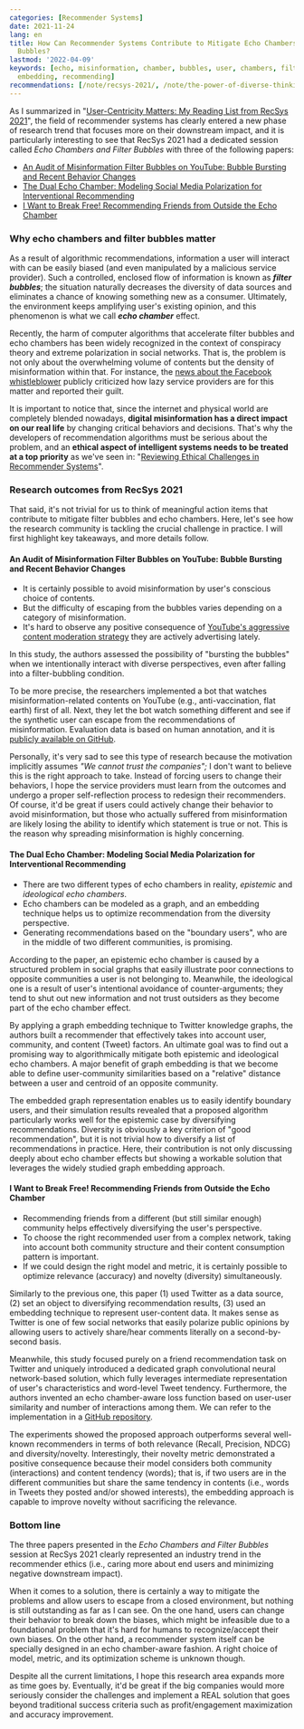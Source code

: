 ```yaml
---
categories: [Recommender Systems]
date: 2021-11-24
lang: en
title: How Can Recommender Systems Contribute to Mitigate Echo Chambers and Filter
  Bubbles?
lastmod: '2022-04-09'
keywords: [echo, misinformation, chamber, bubbles, user, chambers, filter, graph,
  embedding, recommending]
recommendations: [/note/recsys-2021/, /note/the-power-of-diverse-thinking/, /note/recommender-diversity/]
---
```

 
As I summarized in "[User-Centricity Matters: My Reading List from RecSys 2021](/note/recsys-2021/)", the field of recommender systems has clearly entered a new phase of research trend that focuses more on their downstream impact, and it is particularly interesting to see that RecSys 2021 had a dedicated session called *Echo Chambers and Filter Bubbles* with three of the following papers:
 
- [An Audit of Misinformation Filter Bubbles on YouTube: Bubble Bursting and Recent Behavior Changes](https://dl.acm.org/doi/10.1145/3460231.3474241)
- [The Dual Echo Chamber: Modeling Social Media Polarization for Interventional Recommending](https://dl.acm.org/doi/10.1145/3460231.3474261)
- [I Want to Break Free! Recommending Friends from Outside the Echo Chamber](https://dl.acm.org/doi/10.1145/3460231.3474270)
 
### Why echo chambers and filter bubbles matter
 
As a result of algorithmic recommendations, information a user will interact with can be easily biased (and even manipulated by a malicious service provider). Such a controlled, enclosed flow of information is known as ***filter bubbles***; the situation naturally decreases the diversity of data sources and eliminates a chance of knowing something new as a consumer. Ultimately, the environment keeps amplifying user's existing opinion, and this phenomenon is what we call ***echo chamber*** effect.
 
Recently, the harm of computer algorithms that accelerate filter bubbles and echo chambers has been widely recognized in the context of conspiracy theory and extreme polarization in social networks. That is, the problem is not only about the overwhelming volume of contents but the density of misinformation within that. For instance, the [news about the Facebook whistleblower](https://www.npr.org/2021/10/05/1043377310/facebook-whistleblower-frances-haugen-congress) publicly criticized how lazy service providers are for this matter and reported their guilt.
 
It is important to notice that, since the internet and physical world are completely blended nowadays, **digital misinformation has a direct impact on our real life** by changing critical behaviors and decisions. That's why the developers of recommendation algorithms must be serious about the problem, and an **ethical aspect of intelligent systems needs to be treated at a top priority** as we've seen in: "[Reviewing Ethical Challenges in Recommender Systems](/note/ethical-challenges-in-recommender-systems/)".
 
### Research outcomes from RecSys 2021
 
That said, it's not trivial for us to think of meaningful action items that contribute to mitigate filter bubbles and echo chambers. Here, let's see how the research community is tackling the crucial challenge in practice. I will first highlight key takeaways, and more details follow.
 
#### An Audit of Misinformation Filter Bubbles on YouTube: Bubble Bursting and Recent Behavior Changes

- It is certainly possible to avoid misinformation by user's conscious choice of contents.
- But the difficulty of escaping from the bubbles varies depending on a category of misinformation.
- It's hard to observe any positive consequence of [YouTube's aggressive content moderation strategy](https://www.youtube.com/howyoutubeworks/our-commitments/fighting-misinformation/) they are actively advertising lately. 

In this study, the authors assessed the possibility of "bursting the bubbles" when we intentionally interact with diverse perspectives, even after falling into a filter-bubbling condition.
 
To be more precise, the researchers implemented a bot that watches misinformation-related contents on YouTube (e.g., anti-vaccination, flat earth) first of all. Next, they let the bot watch something different and see if the synthetic user can escape from the recommendations of misinformation. Evaluation data is based on human annotation, and it is [publicly available on GitHub](https://github.com/kinit-sk/yaudit-recsys-2021).
 
Personally, it's very sad to see this type of research because the motivation implicitly assumes *"We cannot trust the companies";* I don't want to believe this is the right approach to take. Instead of forcing users to change their behaviors, I hope the service providers must learn from the outcomes and undergo a proper self-reflection process to redesign their recommenders. Of course, it'd be great if users could actively change their behavior to avoid misinformation, but those who actually suffered from misinformation are likely losing the ability to identify which statement is true or not. This is the reason why spreading misinformation is highly concerning.
 
#### The Dual Echo Chamber: Modeling Social Media Polarization for Interventional Recommending

- There are two different types of echo chambers in reality, *epistemic* and *ideological echo chambers*.
- Echo chambers can be modeled as a graph, and an embedding technique helps us to optimize recommendation from the diversity perspective.
- Generating recommendations based on the "boundary users", who are in the middle of two different communities, is promising.

According to the paper, an epistemic echo chamber is caused by a structured problem in social graphs that easily illustrate poor connections to opposite communities a user is not belonging to. Meanwhile, the ideological one is a result of user's intentional avoidance of counter-arguments; they tend to shut out new information and not trust outsiders as they become part of the echo chamber effect.
 
By applying a graph embedding technique to Twitter knowledge graphs, the authors built a recommender that effectively takes into account user, community, and content (Tweet) factors. An ultimate goal was to find out a promising way to algorithmically mitigate both epistemic and ideological echo chambers. A major benefit of graph embedding is that we become able to define user-community similarities based on a "relative" distance between a user and centroid of an opposite community. 

The embedded graph representation enables us to easily identify boundary users, and their simulation results revealed that a proposed algorithm particularly works well for the epistemic case by diversifying recommendations. Diversity is obviously a key criterion of "good recommendation", but it is not trivial how to diversify a list of recommendations in practice. Here, their contribution is not only discussing deeply about echo chamber effects but showing a workable solution that leverages the widely studied graph embedding approach.
 
#### I Want to Break Free! Recommending Friends from Outside the Echo Chamber

- Recommending friends from a different (but still similar enough) community helps effectively diversifying the user's perspective.
- To choose the right recommended user from a complex network, taking into account both community structure and their content consumption pattern is important.
- If we could design the right model and metric, it is certainly possible to optimize relevance (accuracy) and novelty (diversity) simultaneously.

Similarly to the previous one, this paper (1) used Twitter as a data source, (2) set an object to diversifying recommendation results, (3) used an embedding technique to represent user-content data. It makes sense as Twitter is one of few social networks that easily polarize public opinions by allowing users to actively share/hear comments literally on a second-by-second basis.
 
Meanwhile, this study focused purely on a friend recommendation task on Twitter and uniquely introduced a dedicated graph convolutional neural network-based solution, which fully leverages intermediate representation of user's characteristics and word-level Tweet tendency. Furthermore, the authors invented an echo chamber-aware loss function based on user-user similarity and number of interactions among them. We can refer to the implementation in a [GitHub repository](https://github.com/tommantonela/frediech_recsys2021).
 
The experiments showed the proposed approach outperforms several well-known recommenders in terms of both relevance (Recall, Precision, NDCG) and diversity/novelty. Interestingly, their novelty metric demonstrated a positive consequence because their model considers both community (interactions) and content tendency (words); that is, if two users are in the different communities but share the same tendency in contents (i.e., words in Tweets they posted and/or showed interests), the embedding approach is capable to improve novelty without sacrificing the relevance.
 
### Bottom line
 
The three papers presented in the *Echo Chambers and Filter Bubbles* session at RecSys 2021 clearly represented an industry trend in the recommender ethics (i.e., caring more about end users and minimizing negative downstream impact).
 
When it comes to a solution, there is certainly a way to mitigate the problems and allow users to escape from a closed environment, but nothing is still outstanding as far as I can see. On the one hand, users can change their behavior to break down the biases, which might be infeasible due to a foundational problem that it's hard for humans to recognize/accept their own biases. On the other hand, a recommender system itself can be specially designed in an echo chamber-aware fashion. A right choice of model, metric, and its optimization scheme is unknown though.
 
Despite all the current limitations, I hope this research area expands more as time goes by. Eventually, it'd be great if the big companies would more seriously consider the challenges and implement a REAL solution that goes beyond traditional success criteria such as profit/engagement maximization and accuracy improvement.
